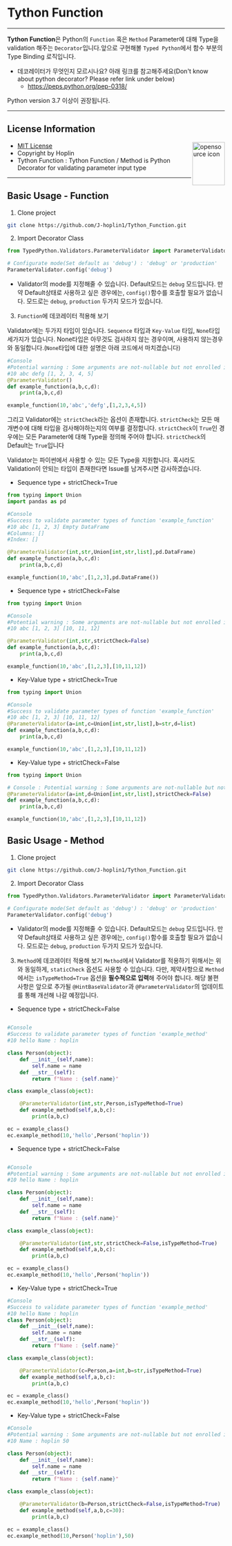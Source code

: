 Tython Function
===
***
**Tython Function**은 Python의 `Function` 혹은 `Method` Parameter에 대해 Type을 validation 해주는 `Decorator`입니다.앞으로 구현해볼 `Typed Python`에서 함수 부분의 Type Binding 로직입니다.
- 데코레이터가 무엇인지 모르시나요? 아래 링크를 참고해주세요(Don't know about python decorator? Please refer link under below)
    - https://peps.python.org/pep-0318/

Python version 3.7 이상이 권장됩니다.
***
## License Information

<img src="https://opensource.org/files/OSIApproved_1.png" width=75 height=100 align="right" alt="opensource icon">

- [MIT License](https://opensource.org/licenses/MIT)
- Copyright by Hoplin
- Tython Function : Tython Function / Method is Python Decorator for validating parameter input type
***
## Basic Usage - Function

1. Clone project
```bash
git clone https://github.com/J-hoplin1/Tython_Function.git
```
2. Import Decorator Class

```python
from TypedPython.Validators.ParameterValidator import ParameterValidator

# Configurate mode(Set default as 'debug') : 'debug' or 'production'
ParameterValidator.config('debug')
```

- Validator의 mode를 지정해줄 수 있습니다. Default모드는 `debug` 모드입니다. 만약 Default상태로 사용하고 싶은 경우에는, `config()`함수를 호출할 필요가 없습니다. 모드로는 `debug`, `production` 두가지 모드가 있습니다. 

3. `Function`에 데코레이터 적용해 보기

Validator에는 두가지 타입이 있습니다. `Sequence` 타입과 `Key-Value` 타입, `None`타입 세가지가 있습니다. None타입은 아무것도 검사하지 않는 경우이며, 사용하지 않는경우와 동일합니다.(`None`타입에 대한 설명은 아래 코드에서 마치겠습니다)

```python
#Console
#Potential warning : Some arguments are not-nullable but not enrolled in validator's decorator of function 'example_function' - Not nullable : 4 / Not checked counter : 4
#10 abc defg [1, 2, 3, 4, 5]
@ParameterValidator()
def example_function(a,b,c,d):
    print(a,b,c,d)

example_function(10,'abc','defg',[1,2,3,4,5])
```

그리고 Validator에는 `strictCheck`라는 옵션이 존재합니다. `strictCheck`는 모든 매개변수에 대해 타입을 검사해야하는지의 여부를 결정합니다. `strictCheck`이 `True`인 경우에는 모든 Parameter에 대해 Type을 정의해 주어야 합니다. `strictCheck`의 Default는 `True`입니다

Validator는 파이썬에서 사용할 수 있는 모든 Type을 지원합니다. 혹시라도 Validation이 안되는 타입이 존재한다면 Issue를 남겨주시면 감사하겠습니다.

- Sequence type + strictCheck=True
```python
from typing import Union
import pandas as pd

#Console
#Success to validate parameter types of function 'example_function'
#10 abc [1, 2, 3] Empty DataFrame
#Columns: []
#Index: []

@ParameterValidator(int,str,Union[int,str,list],pd.DataFrame)
def example_function(a,b,c,d):
    print(a,b,c,d)

example_function(10,'abc',[1,2,3],pd.DataFrame())
```
- Sequence type + strictCheck=False
```python
from typing import Union

#Console
#Potential warning : Some arguments are not-nullable but not enrolled in validator's decorator of function 'example_function' - Not nullable : 4 / Not checked counter : 2
#10 abc [1, 2, 3] [10, 11, 12]

@ParameterValidator(int,str,strictCheck=False)
def example_function(a,b,c,d):
    print(a,b,c,d)

example_function(10,'abc',[1,2,3],[10,11,12])
```
- Key-Value type + strictCheck=True
```python
from typing import Union

#Console
#Success to validate parameter types of function 'example_function'
#10 abc [1, 2, 3] [10, 11, 12]
@ParameterValidator(a=int,c=Union[int,str,list],b=str,d=list)
def example_function(a,b,c,d):
    print(a,b,c,d)

example_function(10,'abc',[1,2,3],[10,11,12])
```
- Key-Value type + strictCheck=False
```python
from typing import Union

# Console : Potential warning : Some arguments are not-nullable but not enrolled in validator's decorator of function 'example_function' - Not nullable : 4 / Not checked counter : 2
@ParameterValidator(a=int,d=Union[int,str,list],strictCheck=False)
def example_function(a,b,c,d):
    print(a,b,c,d)

example_function(10,'abc',[1,2,3],[10,11,12])
```


## Basic Usage - Method

1. Clone project
```bash
git clone https://github.com/J-hoplin1/Tython_Function.git
```
2. Import Decorator Class

```python
from TypedPython.Validators.ParameterValidator import ParameterValidator

# Configurate mode(Set default as 'debug') : 'debug' or 'production'
ParameterValidator.config('debug')
```

- Validator의 mode를 지정해줄 수 있습니다. Default모드는 `debug` 모드입니다. 만약 Default상태로 사용하고 싶은 경우에는, `config()`함수를 호출할 필요가 없습니다. 모드로는 `debug`, `production` 두가지 모드가 있습니다. 

3. `Method`에 데코레이터 적용해 보기
`Method`에서 Validator를 적용하기 위해서는 위와 동일하게, `staticCheck` 옵션도 사용할 수 있습니다. 다만, 제약사항으로 `Method`에서는 `isTypeMethod=True` 옵션을 **필수적으로 입력**해 주어야 합니다. 해당 불편 사항은 앞으로 추가될 `@HintBaseValidator`과 `@ParameterValidator`의 업데이트를 통해 개선해 나갈 예정입니다.

- Sequence type + strictCheck=False
```python

#Console
#Success to validate parameter types of function 'example_method'
#10 hello Name : hoplin

class Person(object):
    def __init__(self,name):
        self.name = name
    def __str__(self):
        return f"Name : {self.name}"

class example_class(object):

    @ParameterValidator(int,str,Person,isTypeMethod=True)
    def example_method(self,a,b,c):
        print(a,b,c)

ec = example_class()
ec.example_method(10,'hello',Person('hoplin'))
```

- Sequence type + strictCheck=False

```python

#Console
#Potential warning : Some arguments are not-nullable but not enrolled in validator's decorator of function 'example_method' - Not nullable : 3 / Not checked counter : 1
#10 hello Name : hoplin

class Person(object):
    def __init__(self,name):
        self.name = name
    def __str__(self):
        return f"Name : {self.name}"

class example_class(object):

    @ParameterValidator(int,str,strictCheck=False,isTypeMethod=True)
    def example_method(self,a,b,c):
        print(a,b,c)

ec = example_class()
ec.example_method(10,'hello',Person('hoplin'))
```

- Key-Value type + strictCheck=True
```python
#Console
#Success to validate parameter types of function 'example_method'
#10 hello Name : hoplin
class Person(object):
    def __init__(self,name):
        self.name = name
    def __str__(self):
        return f"Name : {self.name}"

class example_class(object):

    @ParameterValidator(c=Person,a=int,b=str,isTypeMethod=True)
    def example_method(self,a,b,c):
        print(a,b,c)

ec = example_class()
ec.example_method(10,'hello',Person('hoplin'))
```
- Key-Value type + strictCheck=False
```python
#Console
#Potential warning : Some arguments are not-nullable but not enrolled in validator's decorator of function 'example_method' - Not nullable : 2 / Not checked counter : 1
#10 Name : hoplin 50

class Person(object):
    def __init__(self,name):
        self.name = name
    def __str__(self):
        return f"Name : {self.name}"

class example_class(object):

    @ParameterValidator(b=Person,strictCheck=False,isTypeMethod=True)
    def example_method(self,a,b,c=30):
        print(a,b,c)

ec = example_class()
ec.example_method(10,Person('hoplin'),50)
```